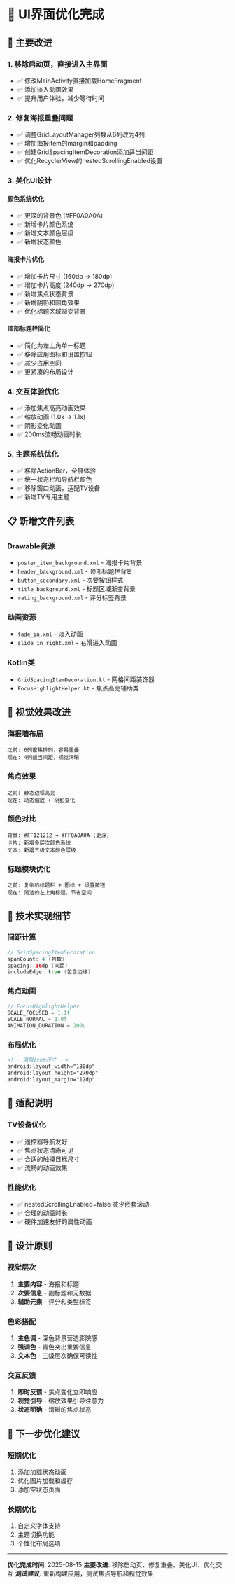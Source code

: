 # 🎨 UI界面优化完成

## 🚀 主要改进

### 1. 移除启动页，直接进入主界面
- ✅ 修改MainActivity直接加载HomeFragment
- ✅ 添加淡入动画效果
- ✅ 提升用户体验，减少等待时间

### 2. 修复海报重叠问题
- ✅ 调整GridLayoutManager列数从6列改为4列
- ✅ 增加海报item的margin和padding
- ✅ 创建GridSpacingItemDecoration添加适当间距
- ✅ 优化RecyclerView的nestedScrollingEnabled设置

### 3. 美化UI设计

#### 颜色系统优化
- ✅ 更深的背景色 (#FF0A0A0A)
- ✅ 新增卡片颜色系统
- ✅ 新增文本颜色层级
- ✅ 新增状态颜色

#### 海报卡片优化
- ✅ 增加卡片尺寸 (160dp → 180dp)
- ✅ 增加卡片高度 (240dp → 270dp)
- ✅ 新增焦点状态背景
- ✅ 新增阴影和圆角效果
- ✅ 优化标题区域渐变背景

#### 顶部标题栏简化
- ✅ 简化为左上角单一标题
- ✅ 移除应用图标和设置按钮
- ✅ 减少占用空间
- ✅ 更紧凑的布局设计

### 4. 交互体验优化
- ✅ 添加焦点高亮动画效果
- ✅ 缩放动画 (1.0x → 1.1x)
- ✅ 阴影变化动画
- ✅ 200ms流畅动画时长

### 5. 主题系统优化
- ✅ 移除ActionBar，全屏体验
- ✅ 统一状态栏和导航栏颜色
- ✅ 移除窗口动画，适配TV设备
- ✅ 新增TV专用主题

## 📋 新增文件列表

### Drawable资源
- `poster_item_background.xml` - 海报卡片背景
- `header_background.xml` - 顶部标题栏背景
- `button_secondary.xml` - 次要按钮样式
- `title_background.xml` - 标题区域渐变背景
- `rating_background.xml` - 评分标签背景

### 动画资源
- `fade_in.xml` - 淡入动画
- `slide_in_right.xml` - 右滑进入动画

### Kotlin类
- `GridSpacingItemDecoration.kt` - 网格间距装饰器
- `FocusHighlightHelper.kt` - 焦点高亮辅助类

## 🎯 视觉效果改进

### 海报墙布局
```
之前: 6列密集排列，容易重叠
现在: 4列适当间距，视觉清晰
```

### 焦点效果
```
之前: 静态边框高亮
现在: 动态缩放 + 阴影变化
```

### 颜色对比
```
背景: #FF121212 → #FF0A0A0A (更深)
卡片: 新增多层次颜色系统
文本: 新增三级文本颜色层级
```

### 标题模块优化
```
之前: 复杂的标题栏 + 图标 + 设置按钮
现在: 简洁的左上角标题，节省空间
```

## 🔧 技术实现细节

### 间距计算
```kotlin
// GridSpacingItemDecoration
spanCount: 4 (列数)
spacing: 16dp (间距)
includeEdge: true (包含边缘)
```

### 焦点动画
```kotlin
// FocusHighlightHelper
SCALE_FOCUSED = 1.1f
SCALE_NORMAL = 1.0f
ANIMATION_DURATION = 200L
```

### 布局优化
```xml
<!-- 海报item尺寸 -->
android:layout_width="180dp"
android:layout_height="270dp"
android:layout_margin="12dp"
```

## 📱 适配说明

### TV设备优化
- ✅ 遥控器导航友好
- ✅ 焦点状态清晰可见
- ✅ 合适的触摸目标尺寸
- ✅ 流畅的动画效果

### 性能优化
- ✅ nestedScrollingEnabled=false 减少嵌套滚动
- ✅ 合理的动画时长
- ✅ 硬件加速友好的属性动画

## 🎨 设计原则

### 视觉层次
1. **主要内容** - 海报和标题
2. **次要信息** - 副标题和元数据
3. **辅助元素** - 评分和类型标签

### 色彩搭配
1. **主色调** - 深色背景营造影院感
2. **强调色** - 青色突出重要信息
3. **文本色** - 三级层次确保可读性

### 交互反馈
1. **即时反馈** - 焦点变化立即响应
2. **视觉引导** - 缩放效果引导注意力
3. **状态明确** - 清晰的焦点状态

## 🚀 下一步优化建议

### 短期优化
1. 添加加载状态动画
2. 优化图片加载和缓存
3. 添加空状态页面

### 长期优化
1. 自定义字体支持
2. 主题切换功能
3. 个性化布局选项

---
**优化完成时间**: 2025-08-15
**主要改进**: 移除启动页、修复重叠、美化UI、优化交互
**测试建议**: 重新构建应用，测试焦点导航和视觉效果
